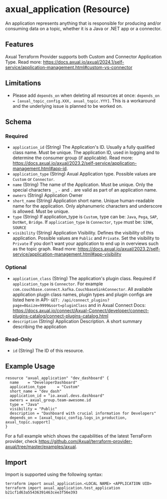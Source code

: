 # axual_application (Resource)

An application represents anything that is responsible for producing and/or consuming data on a topic, whether it is a Java or .NET app or a connector.

## Features
Axual Terraform Provider supports both Custom and Connector Application Type. Read more: https://docs.axual.io/axual/2024.1/self-service/application-management.html#custom-vs-connector

## Limitations
- Please add `depends_on` when deleting all resources at once: `depends_on = [axual_topic_config.XXX, axual_topic.YYY]`. This is a workaround and the underlying issue is planned to be worked on.

<!-- schema generated by tfplugindocs -->
## Schema

### Required

- `application_id` (String) The Application's ID. Usually a fully qualified class name. Must be unique. The application ID, used in logging and to determine the consumer group (if applicable). Read more: https://docs.axual.io/axual/2023.2/self-service/application-management.html#app-id.
- `application_type` (String) Axual Application type. Possible values are `Custom` or `Connector`.
- `name` (String) The name of the Application. Must be unique. Only the special characters `_` , `-` and `.` are valid as part of an application name.
- `owners` (String) Application Owner
- `short_name` (String) Application short name. Unique human-readable name for the application. Only alphanumeric characters and underscore is allowed. Must be unique.
- `type` (String) If application_type is `Custom`, type can be: `Java`, `Pega`, `SAP`, `DotNet`, `Bridge`. If `application_type` is `Connector`, `type` must be: `SINK`, `SOURCE`
- `visibility` (String) Application Visibility. Defines the visibility of this application. Possible values are `Public` and `Private`. Set the visibility to `Private` if you don’t want your application to end up in overviews such as the topic graph. Read more: https://docs.axual.io/axual/2023.2/self-service/application-management.html#app-visibility

### Optional

- `application_class` (String) The application's plugin class. Required if `application_type` is `Connector`. For example `com.couchbase.connect.kafka.CouchbaseSinkConnector`. All available application plugin class names, plugin types and plugin configs are listed here in API- `GET: /api/connect_plugins?page=0&size=9999&sort=pluginClass` and in Axual Connect Docs: https://docs.axual.io/connect/Axual-Connect/developer/connect-plugins-catalog/connect-plugins-catalog.html
- `description` (String) Application Description. A short summary describing the application

### Read-Only

- `id` (String) The ID of this resource.

## Example Usage

```hcl
resource "axual_application" "dev_dashboard" {
  name    = "DeveloperDashboard"
  application_type     = "Custom"
  short_name = "dev_dash"
  application_id = "io.axual.devs.dashboard"
  owners = axual_group.team-awesome.id
  type = "Java"
  visibility = "Public"
  description = "Dashboard with crucial information for Developers"
  depends_on = [axual_topic_config.logs_in_production, axual_topic.support]
}
```
For a full example which shows the capabilities of the latest TerraForm provider, check https://github.com/Axual/terraform-provider-axual/tree/master/examples/axual.

## Import

Import is supported using the following syntax:

```shell
terraform import axual_application.<LOCAL NAME> <APPLICATION UID>
terraform import axual_application.test_application b21cf1d63a55436391463cee3f56e393
```